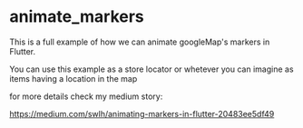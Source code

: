 # animate_markers

This is a full example of how we can animate googleMap's markers in Flutter.

You can use this example as a store locator or whetever you can imagine as items having a location in the map

for more details check my medium story: 

https://medium.com/swlh/animating-markers-in-flutter-20483ee5df49
